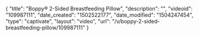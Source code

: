 {
    "title": "Boppy&reg; 2-Sided Breastfeeding Pillow",
    "description": "",
    "videoid": "109987111",
    "date_created": "1502522177",
    "date_modified": "1504247454",
    "type": "captivate",
    "layout": "video",
    "url": "\/v\/boppy-2-sided-breastfeeding-pillow\/109987111"
}